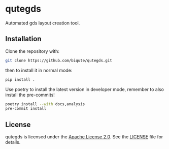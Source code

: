 # qutegds
Automated gds layout creation tool.

## Installation

Clone the repository with:

```bash
git clone https://github.com/biqute/qutegds.git
```

then to install it in normal mode:

```bash
pip install .
```

Use poetry to install the latest version in developer mode, remember to also
install the pre-commits!

```bash
poetry install --with docs,analysis
pre-commit install
```

## License

qutegds is licensed under the [Apache License 2.0](LICENSE). See the [LICENSE](LICENSE) file for details.
